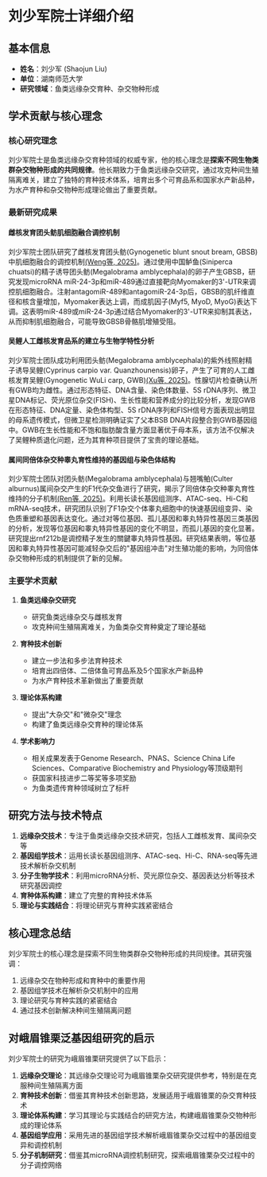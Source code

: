 # 刘少军院士详细介绍

## 基本信息
- **姓名**：刘少军 (Shaojun Liu)
- **单位**：湖南师范大学
- **研究领域**：鱼类远缘杂交育种、杂交物种形成

## 学术贡献与核心理念

### 核心研究理念
刘少军院士是鱼类远缘杂交育种领域的权威专家，他的核心理念是**探索不同生物类群杂交物种形成的共同规律**。他长期致力于鱼类远缘杂交研究，通过攻克种间生殖隔离难关，建立了独特的育种技术体系，培育出多个可育品系和国家水产新品种，为水产育种和杂交物种形成理论做出了重要贡献。

### 最新研究成果

#### 雌核发育团头鲂肌细胞融合调控机制
刘少军院士团队研究了雌核发育团头鲂(Gynogenetic blunt snout bream, GBSB)中肌细胞融合的调控机制[(Weng等, 2025)](https://doi.org/10.1016/j.cbpb.2025.111167)。通过使用中国鲈鱼(Siniperca chuatsi)的精子诱导团头鲂(Megalobrama amblycephala)的卵子产生GBSB，研究发现microRNA miR-24-3p和miR-489通过直接靶向Myomaker的3'-UTR来调控肌细胞融合。注射antagomiR-489和antagomiR-24-3p后，GBSB的肌纤维直径和核含量增加，Myomaker表达上调，而成肌因子(Myf5, MyoD, MyoG)表达下调。这表明miR-489或miR-24-3p通过结合Myomaker的3'-UTR来抑制其表达，从而抑制肌细胞融合，可能导致GBSB骨骼肌增殖受阻。

#### 吴鲤人工雌核发育品系的建立与生物学特性分析
刘少军院士团队成功利用团头鲂(Megalobrama amblycephala)的紫外线照射精子诱导吴鲤(Cyprinus carpio var. Quanzhounensis)卵子，产生了可育的人工雌核发育吴鲤(Gynogenetic WuLi carp, GWB)[(Xu等, 2025)](https://doi.org/10.3390/biology14080994)。性腺切片检查确认所有GWB均为雌性。通过形态特征、DNA含量、染色体数量、5S rDNA序列、微卫星DNA标记、荧光原位杂交(FISH)、生长性能和营养成分的比较分析，发现GWB在形态特征、DNA定量、染色体构型、5S rDNA序列和FISH信号方面表现出明显的母系遗传模式，但微卫星检测明确证实了父本BSB DNA片段整合到GWB基因组中。GWB在生长性能和不饱和脂肪酸含量方面显著优于母本系，该方法不仅解决了吴鲤种质退化问题，还为其育种项目提供了宝贵的理论基础。

#### 属间同倍体杂交种睾丸育性维持的基因组与染色体结构
刘少军院士团队对团头鲂(Megalobrama amblycephala)与翘嘴鲌(Culter alburnus)属间杂交产生的F1代杂交鱼进行了研究，揭示了同倍体杂交种睾丸育性维持的分子机制[(Ren等, 2025)](https://doi.org/10.1007/s11427-024-2868-y)。利用长读长基因组测序、ATAC-seq、Hi-C和mRNA-seq技术，研究团队识别了F1杂交个体睾丸细胞中的快速基因组变异、染色质重塑和基因表达变化。通过对等位基因、孤儿基因和睾丸特异性基因三类基因的分析，发现等位基因和睾丸特异性基因的变化不明显，而孤儿基因的变化显著。研究提出rnf212b是调控精子发生的關鍵睾丸特异性基因。研究结果表明，等位基因和睾丸特异性基因可能减轻杂交后的"基因组冲击"对生殖功能的影响，为同倍体杂交物种形成的机制提供了新的见解。

### 主要学术贡献

1. **鱼类远缘杂交研究**
   - 研究鱼类远缘杂交与雌核发育
   - 攻克种间生殖隔离难关，为鱼类杂交育种奠定了理论基础

2. **育种技术创新**
   - 建立一步法和多步法育种技术
   - 培育出四倍体、二倍体鱼可育品系及5个国家水产新品种
   - 为水产育种技术革新做出了重要贡献

3. **理论体系构建**
   - 提出"大杂交"和"微杂交"理念
   - 构建了鱼类远缘杂交育种的理论体系

4. **学术影响力**
   - 相关成果发表于Genome Research、PNAS、Science China Life Sciences、Comparative Biochemistry and Physiology等顶级期刊
   - 获国家科技进步二等奖等多项奖励
   - 为鱼类遗传育种领域树立了标杆

## 研究方法与技术特点

1. **远缘杂交技术**：专注于鱼类远缘杂交技术研究，包括人工雌核发育、属间杂交等
2. **基因组学技术**：运用长读长基因组测序、ATAC-seq、Hi-C、RNA-seq等先进技术解析杂交机制
3. **分子生物学技术**：利用microRNA分析、荧光原位杂交、基因表达分析等技术研究基因调控
4. **育种体系构建**：建立了完整的育种技术体系
5. **理论与实践结合**：将理论研究与育种实践紧密结合

## 核心理念总结
刘少军院士的核心理念是探索不同生物类群杂交物种形成的共同规律。其研究强调：
1. 远缘杂交在物种形成和育种中的重要作用
2. 基因组学技术在解析杂交机制中的应用
3. 理论研究与育种实践的紧密结合
4. 通过技术创新解决种间生殖隔离问题

## 对峨眉锥栗泛基因组研究的启示

刘少军院士的研究为峨眉锥栗研究提供了以下启示：
1. **远缘杂交理论**：其远缘杂交理论可为峨眉锥栗杂交研究提供参考，特别是在克服种间生殖隔离方面
2. **育种技术创新**：借鉴其育种技术创新思路，发展适用于峨眉锥栗的杂交育种技术
3. **理论体系构建**：学习其理论与实践结合的研究方法，构建峨眉锥栗杂交物种形成的理论体系
4. **基因组学应用**：采用先进的基因组学技术解析峨眉锥栗杂交过程中的基因组变异和调控机制
5. **分子机制研究**：借鉴其microRNA调控机制研究，探索峨眉锥栗杂交过程中的分子调控网络